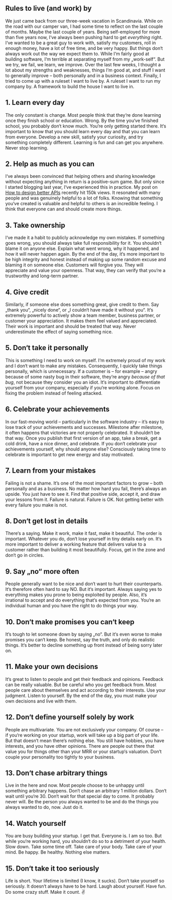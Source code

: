 ## Rules to live (and work) by

We just came back from our three-week vacation in Scandinavia.
While on the road with our camper van, I had some time to reflect on the last couple of months.
Maybe the last couple of years.
Being self-employed for more than five years now, I‘ve always been pushing hard to get *everything* right.
I‘ve wanted to be a great guy to work with, satisfy my customers, roll in enough money, have a lot of free time, and be very happy.
But things don‘t always work out the way we expect them to.
While I‘m fairly good at building software, I‘m terrible at separating myself from my „work-self“.
But we try, we fail, we learn, we improve.
Over the last few weeks, I thought a lot about my strengths and weaknesses, things I‘m good at, and stuff I want to generally improve – both personally and in a business context.
Finally, I tried to come up with a ruleset I want to live by.
A ruleset I want to run my company by.
A framework to build the house I want to live in.

## 1. Learn every day

The only constant is change.
Most people think that they‘re done learning once they finish school or education.
Wrong.
By the time you‘ve finished school, you probably don‘t know much.
You‘re only getting started there.
It‘s important to know that you should learn every day and that you can learn from everyone.
Develop a new skill, satisfy your curiosity, and try something completely different.
Learning is fun and can get you anywhere.
Never stop learning.

## 2. Help as much as you can

I‘ve always been convinced that helping others and sharing knowledge without expecting anything in return is a positive-sum game.
But only since I started blogging last year, I‘ve experienced this in practice.
My post on [How to design better APIs](https://r.bluethl.net/how-to-design-better-apis) recently hit 150k views. 
It resonated with many people and was genuinely helpful to a lot of folks.
Knowing that something you‘ve created is valuable and helpful to others is an incredible feeling.
I think that everyone can and should create more things.

## 3. Take ownership

I‘ve made it a habit to publicly acknowledge my own mistakes.
If something goes wrong, you should always take full responsibility for it.
You shouldn‘t blame it on anyone else.
Explain what went wrong, why it happened, and how it will never happen again.
By the end of the day, it‘s more important to be high integrity and honest instead of making up some random excuse and blaming it on someone else.
Customers will forgive you.
They will appreciate and value your openness.
That way, they can verify that you‘re a trustworthy and long-term partner.

## 4. Give credit

Similarly, if someone else does something great, give credit to them.
Say „thank you“, „nicely done“, or „I couldn‘t have made it without you“.
It‘s extremely powerful to actively show a team member, business partner, or customer your appreciation.
It makes them feel valued and appreciated.
Their work is important and should be treated that way.
Never underestimate the effect of saying something nice.

## 5. Don‘t take it personally

This is something I need to work on myself.
I‘m extremely proud of my work and I don‘t want to make any mistakes.
Consequently, I quickly take things personally, which is unnecessary.
If a customer is – for example – angry because of some nasty bug in their software, they‘re angry *because of that bug*, not because they consider you an idiot.
It‘s important to differentiate yourself from your company, especially if you‘re working alone.
Focus on fixing the problem instead of feeling attacked.

## 6. Celebrate your achievements

In our fast-moving world – particularly in the software industry – it’s easy to lose track of your achievements and successes.
Milestone after milestone, it often happens that victories are not properly celebrated.
It shouldn‘t be that way.
Once you publish that first version of an app, take a break, get a cold drink, have a nice dinner, and celebrate.
If you don‘t celebrate your achievements yourself, why should anyone else?
Consciously taking time to celebrate is important to get new energy and stay motivated.

## 7. Learn from your mistakes

Failing is not a shame.
It’s one of the most important factors to grow – both personally and as a business.
No matter how hard you fail, there’s always an upside.
You just have to see it.
Find that positive side, accept it, and draw your lessons from it.
Failure is natural. 
Failure is OK. 
Not getting better with every failure you make is not.

## 8. Don‘t get lost in details

There‘s a saying.
Make it work, make it fast, make it beautiful.
The order is important.
Whatever you do, don‘t lose yourself in tiny details early on.
It‘s more important to deliver a working feature that delivers value to a customer rather than building it most beautifully.
Focus, get in the zone and don‘t go in circles.

## 9. Say „no“ more often

People generally want to be nice and don‘t want to hurt their counterparts.
It‘s therefore often hard to say NO.
But it‘s important.
Always saying yes to everything makes you prone to being exploited by people.
Also, it‘s irrational to accept and do everything that‘s expected from you.
You‘re an individual human and you have the right to do things your way.

## 10. Don‘t make promises you can‘t keep

It‘s tough to let someone down by saying „no“.
But it‘s even worse to make promises you can‘t keep.
Be honest, say the truth, and only do realistic things.
It‘s better to decline something up front instead of being sorry later on.

## 11. Make your own decisions

It‘s great to listen to people and get their feedback and opinions.
Feedback can be really valuable.
But be careful who you get feedback from.
Most people care about themselves and act according to their interests.
Use your judgment.
Listen to yourself.
By the end of the day, you must make your own decisions and live with them.

## 12. Don‘t define yourself solely by work

People are multivariate.
You are not exclusively your company.
Of course – if you‘re working on your startup, work will take up a big part of your life.
But that doesn‘t mean there‘s nothing else.
You still have hobbies, you have interests, and you have other opinions.
There are people out there that value you for things other than your MRR or your startup‘s valuation.
Don‘t couple your personality too tightly to your business.

## 13. Don‘t chase arbitrary things

Live in the here and now.
Most people choose to be unhappy until something arbitrary happens.
Don‘t chase an arbitrary 1 million dollars.
Don‘t wait until you‘re 30.
Don‘t wait for that special day to come.
It probably never will.
Be the person you always wanted to be and do the things you always wanted to do, now.
Just do it.

## 14. Watch yourself

You are busy building your startup.
I get that.
Everyone is.
I am so too.
But while you‘re working hard, you shouldn‘t do so to a detriment of your health.
Slow down.
Take some time off.
Take care of your body.
Take care of your mind.
Be happy.
Be healthy.
Nothing else matters.

## 15. Don‘t take it too seriously

Life is short.
Your lifetime is limited (I know, it sucks).
Don‘t take yourself so seriously.
It doesn‘t always have to be hard.
Laugh about yourself.
Have fun.
Do some crazy stuff.
Make it count. ✌️